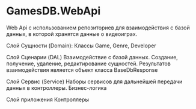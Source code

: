 # GamesDB.WebApi

Web Api с использованием репозиториев для взаимодействия с базой данных, в которой хранятся данные о видеоиграх.

Слой Сущности (Domain):
Классы Game, Genre, Developer

Слой Сценарии (DAL)
Взаимодействие с базой данных.
Создание, получение, удаление, редактирование сущностей.
Результатов взаимодействия является объект класса BaseDbResponse

Слой Сервис (Service)
Наборы сервисов для дальнейшей передачи данных в контроллеры.
Бизнес-логика

Слой приложения
Контроллеры
